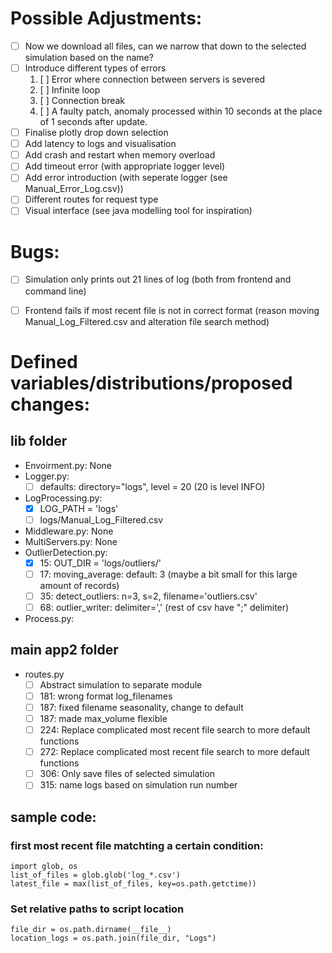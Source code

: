 # Possible Adjustments:
* [ ] Now we download all files, can we narrow that down to the selected simulation based on the name?  
* [ ] Introduce different types of errors
    1. [ ] Error where connection between servers is severed  
    2. [ ] Infinite loop  
    3. [ ] Connection break  
    4. [ ] A faulty patch, anomaly processed within 10 seconds at the place of 1 seconds after update.  
* [ ] Finalise plotly drop down selection  
* [ ] Add latency to logs and visualisation  
* [ ] Add crash and restart when memory overload  
* [ ] Add timeout error (with appropriate logger level)  
* [ ] Add error introduction (with seperate logger (see Manual_Error_Log.csv))  
* [ ] Different routes for request type  
* [ ] Visual interface (see java modelling tool for inspiration)  

# Bugs:
* [ ] Simulation only prints out 21 lines of log (both from frontend and command line)  
* [ ] Frontend fails if most recent file is not in correct format (reason moving Manual_Log_Filtered.csv and alteration file search method)  


# Defined variables/distributions/proposed changes:  
## lib folder  
* Envoirment.py: None  
* Logger.py:  
    * [ ] defaults: directory="logs", level = 20 (20 is level INFO)  
* LogProcessing.py:  
    * [x] LOG_PATH = 'logs'  
    * [ ] logs/Manual_Log_Filtered.csv  
* Middleware.py: None  
* MultiServers.py: None
* OutlierDetection.py:  
    * [x] 15: OUT_DIR = 'logs/outliers/'  
    * [ ] 17: moving_average: default: 3 (maybe a bit small for this large amount of records)  
    * [ ] 35: detect_outliers: n=3, s=2, filename='outliers.csv'  
    * [ ] 68: outlier_writer: delimiter=',' (rest of csv have ";" delimiter)  
* Process.py:  
## main app2 folder  
* routes.py  
    * [ ] Abstract simulation to separate module  
    * [ ] 181: wrong format log_filenames  
    * [ ] 187: fixed filename seasonality, change to default  
    * [ ] 187: made max_volume flexible  
    * [ ] 224: Replace complicated most recent file search to more default functions  
    * [ ] 272: Replace complicated most recent file search to more default functions  
    * [ ] 306: Only save files of selected simulation  
    * [ ] 315: name logs based on simulation run number  

## sample code:  
### first most recent file matchting a certain condition:  
```
import glob, os
list_of_files = glob.glob('log_*.csv')
latest_file = max(list_of_files, key=os.path.getctime))
```

### Set relative paths to script location  
```
file_dir = os.path.dirname(__file__)  
location_logs = os.path.join(file_dir, "Logs")  
```
